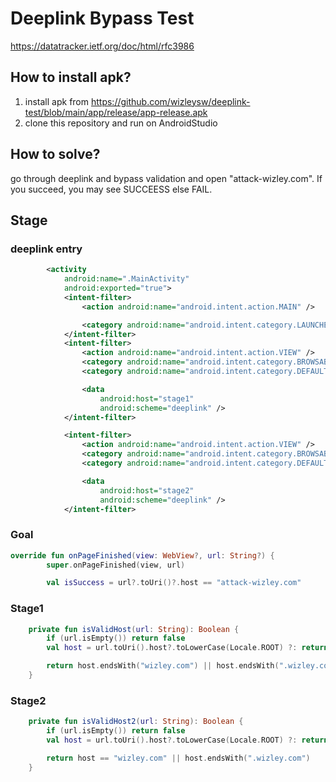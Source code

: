 # Deeplink Bypass Test
https://datatracker.ietf.org/doc/html/rfc3986

## How to install apk?
1. install apk from https://github.com/wizleysw/deeplink-test/blob/main/app/release/app-release.apk
2. clone this repository and run on AndroidStudio

## How to solve?
go through deeplink and bypass validation and open "attack-wizley.com". If you succeed, you may see SUCCEESS else FAIL.

## Stage
### deeplink entry
```xml
        <activity
            android:name=".MainActivity"
            android:exported="true">
            <intent-filter>
                <action android:name="android.intent.action.MAIN" />

                <category android:name="android.intent.category.LAUNCHER" />
            </intent-filter>
            <intent-filter>
                <action android:name="android.intent.action.VIEW" />
                <category android:name="android.intent.category.BROWSABLE" />
                <category android:name="android.intent.category.DEFAULT" />

                <data
                    android:host="stage1"
                    android:scheme="deeplink" />
            </intent-filter>

            <intent-filter>
                <action android:name="android.intent.action.VIEW" />
                <category android:name="android.intent.category.BROWSABLE" />
                <category android:name="android.intent.category.DEFAULT" />

                <data
                    android:host="stage2"
                    android:scheme="deeplink" />
            </intent-filter>
```
### Goal
```kotlin
override fun onPageFinished(view: WebView?, url: String?) {
        super.onPageFinished(view, url)

        val isSuccess = url?.toUri()?.host == "attack-wizley.com"
```

### Stage1
```kotlin
    private fun isValidHost(url: String): Boolean {
        if (url.isEmpty()) return false
        val host = url.toUri().host?.toLowerCase(Locale.ROOT) ?: return false

        return host.endsWith("wizley.com") || host.endsWith(".wizley.com")
    }
```
### Stage2
```kotlin
    private fun isValidHost2(url: String): Boolean {
        if (url.isEmpty()) return false
        val host = url.toUri().host?.toLowerCase(Locale.ROOT) ?: return false

        return host == "wizley.com" || host.endsWith(".wizley.com")
    }
```
